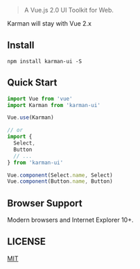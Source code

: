

> A Vue.js 2.0 UI Toolkit for Web.

Karman will stay with Vue 2.x 

## Install
```shell
npm install karman-ui -S
```

## Quick Start
``` javascript
import Vue from 'vue'
import Karman from 'karman-ui'

Vue.use(Karman)

// or
import {
  Select,
  Button
  // ...
} from 'karman-ui'

Vue.component(Select.name, Select)
Vue.component(Button.name, Button)
```

## Browser Support
Modern browsers and Internet Explorer 10+.



## LICENSE
[MIT](LICENSE)

